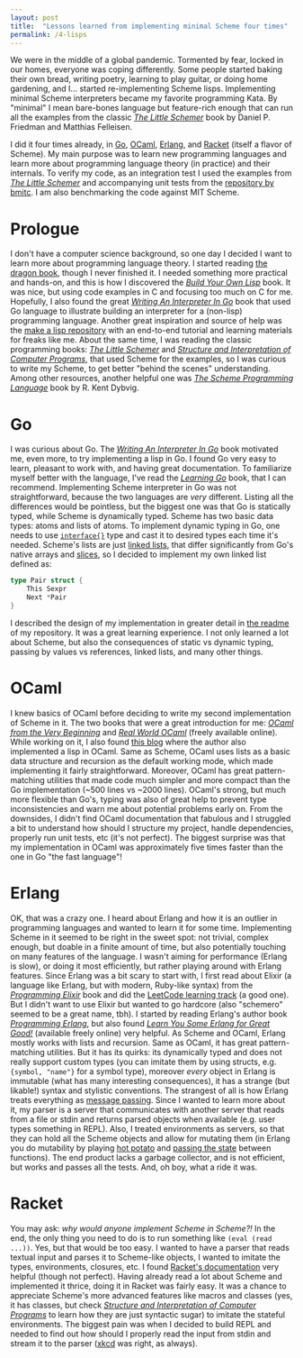 ```yaml
---
layout: post
title:  "Lessons learned from implementing minimal Scheme four times"
permalink: /4-lisps
---
```


We were in the middle of a global pandemic. Tormented by fear, locked in our homes, everyone was coping differently. 
Some people started baking their own bread, writing poetry, learning to play guitar, or doing home gardening, and I...
started re-implementing Scheme lisps. Implementing minimal Scheme interpreters became my favorite programming Kata.
By "minimal" I mean bare-bones language but feature-rich enough that can run all the examples from the classic
*[The Little Schemer]* book by Daniel P. Friedman and Matthias Felleisen.

I did it four times already, in [Go], [OCaml], [Erlang], and [Racket] (itself a flavor of Scheme).
My main purpose was to learn new programming languages and learn more about programming language theory (in practice)
and their internals.
To verify my code, as an integration test I used the examples from *[The Little Schemer]* and accompanying unit tests
from the [repository by bmitc]. I am also benchmarking the code against MIT Scheme.

# Prologue

I don't have a computer science background, so one day I decided I want to learn more about programming language theory.
I started reading [the dragon book], though I never finished it. I needed something more practical and hands-on, and 
this is how I discovered the *[Build Your Own Lisp]* book. It was nice, but using code examples in C and focusing too
much on C for me. Hopefully, I also found the great *[Writing An Interpreter In Go]* book that used Go language to 
illustrate building an interpreter for a (non-lisp) programming language. Another great inspiration and source of help
was the [make a lisp repository] with an end-to-end tutorial and learning materials for freaks like me.
About the same time, I was reading the classic programming books: *[The Little Schemer]* and
*[Structure and Interpretation of Computer Programs]*, that used Scheme for the examples, so I was curious to write
my Scheme, to get better "behind the scenes" understanding. Among other resources, another helpful one was
*[The Scheme Programming Language]* book by R. Kent Dybvig.

# Go

I was curious about Go. The *[Writing An Interpreter In Go]* book motivated me, even more, to try implementing a lisp
in Go. I found Go very easy to learn, pleasant to work with, and having great documentation. To familiarize myself better
with the language, I've read the *[Learning Go]* book, that I can recommend. Implementing Scheme interpreter in Go
was not straightforward, because the two languages are *very* different. Listing all the differences would be pointless,
but the biggest one was that Go is statically typed, while Scheme is dynamically typed. Scheme has two basic data types:
atoms and lists of atoms. To implement dynamic typing in Go, one needs to use [`interface{}`] type and cast it to 
desired types each time it's needed. Scheme's lists are just [linked lists], that differ significantly from Go's native
arrays and [slices], so I decided to implement my own linked list defined as:

```go
type Pair struct {
    This Sexpr
    Next *Pair
}
```

I described the design of my implementation in greater detail in [the readme][Go] of my repository. It was a great
learning experience. I not only learned a lot about Scheme, but also the consequences of static vs dynamic typing,
passing by values vs references, linked lists, and many other things.

# OCaml

I knew basics of OCaml before deciding to write my second implementation of Scheme in it. The two books that were
a great introduction for me: *[OCaml from the Very Beginning]* and *[Real World OCaml]* (freely available online).
While working on it, I also found [this blog] where the author also implemented a lisp in OCaml.
Same as Scheme, OCaml uses lists as a basic data structure and recursion as the default working mode, which made
implementing it fairly straightforward. Moreover, OCaml has great pattern-matching utilities that made code much simpler
and more compact than the Go implementation (~500 lines vs ~2000 lines). OCaml's strong, but much more flexible than
Go's, typing was also of great help to prevent type inconsistencies and warn me about potential problems early on.
From the downsides, I didn't find OCaml documentation that fabulous and I struggled a bit to understand how should I
structure my project, handle dependencies, properly run unit tests, etc (it's not perfect). The biggest surprise was
that my implementation in OCaml was approximately five times faster than the one in Go "the fast language"! 

# Erlang

OK, that was a crazy one. I heard about Erlang and how it is an outlier in programming languages and wanted to learn
it for some time. Implementing Scheme in it seemed to be right in the sweet spot: not trivial, complex enough, but
doable in a finite amount of time, but also potentially touching on many features of the language. I wasn't aiming for
performance (Erlang is slow), or doing it most efficiently, but rather playing around with Erlang features.
Since Erlang was a bit scary to start with, I first read about Elixir (a language like Erlang, but with modern, Ruby-like
syntax) from the *[Programming Elixir]* book and did the [LeetCode learning track] (a good one). But I didn't want to
use Elixir but wanted to go hardcore (also "schemero" seemed to be a great name, tbh). I started by reading Erlang's 
author book *[Programming Erlang]*, but also found *[Learn You Some Erlang for Great Good!]* (available freely online)
very helpful. As Scheme and OCaml, Erlang mostly works with lists and recursion. Same as OCaml, it has great
pattern-matching utilities. But it has its quirks: its dynamically typed and does not really support custom types
(you can imitate them by using structs, e.g. `{symbol, "name"}` for a symbol type), moreover *every* object in Erlang
is immutable (what has many interesting consequences), it has a strange (but likable!) syntax and stylistic conventions.
The strangest of all is how Erlang treats everything as [message passing]. Since I wanted to learn more about it, my
parser is a server that communicates with another server that reads from a file or stdin and returns parsed objects 
when available (e.g. user types something in REPL). Also, I treated environments as servers, so that they can hold
all the Scheme objects and allow for mutating them (in Erlang you do mutability by playing [hot potato] and [passing the
state] between functions). The end product lacks a garbage collector, and is not efficient, but works and passes all
the tests. And, oh boy, what a ride it was.

# Racket

You may ask: *why would anyone implement Scheme in Scheme?!* In the end, the only thing you need to do is to run
something like `(eval (read ...))`. Yes, but that would be too easy. I wanted to have a parser that reads textual input
and parses it to Scheme-like objects, I wanted to imitate the types, environments, closures, etc. I found [Racket's 
documentation] very helpful (though not perfect). Having already read a lot about Scheme and implemented it thrice, 
doing it in Racket was fairly easy. It was a chance to appreciate Scheme's more advanced features like macros and
classes (yes, it has classes, but check *[Structure and Interpretation of Computer Programs]*
to learn how they are just syntactic sugar) to imitate the stateful environments. The biggest pain was when I decided
to build REPL and needed to find out how should I properly read the input from stdin and stream it to the parser
([xkcd] was right, as always).


 [The Little Schemer]: https://www.goodreads.com/book/show/548914.The_Little_Schemer
 [Go]: https://github.com/twolodzko/gosch
 [OCaml]: https://github.com/twolodzko/loco
 [Erlang]: https://github.com/twolodzko/schemero
 [Racket]: https://github.com/twolodzko/schsch
 [repository by bmitc]: https://github.com/bmitc/the-little-schemer
 [the dragon book]: https://www.goodreads.com/book/show/703102.Compilers
 [Build Your Own Lisp]: https://www.goodreads.com/book/show/21857827-build-your-own-lisp
 [Writing An Interpreter In Go]: https://www.goodreads.com/book/show/32681092-writing-an-interpreter-in-go
 [Structure and Interpretation of Computer Programs]: https://www.goodreads.com/book/show/43713.Structure_and_Interpretation_of_Computer_Programs
 [The Scheme Programming Language]: https://www.scheme.com/tspl4/
 [Learning Go]: https://www.goodreads.com/book/show/55841848-learning-go
 [`interface{}`]: https://golangdocs.com/interfaces-in-golang
 [linked lists]: https://en.wikipedia.org/wiki/Linked_list
 [slices]: https://go.dev/blog/slices-intro
 [Real World OCaml]: https://dev.realworldocaml.org/
 [OCaml from the Very Beginning]: https://www.goodreads.com/book/show/18212242-ocaml-from-the-very-beginning
 [this blog]: https://bernsteinbear.com/blog/lisp/00_fundamentals/
 [Programming Elixir]: https://www.goodreads.com/book/show/17971957-programming-elixir
 [LeetCode learning track]: https://leetcode.com/elixir/
 [Programming Erlang]: https://www.goodreads.com/book/show/808814.Programming_Erlang
 [Learn You Some Erlang for Great Good!]: https://learnyousomeerlang.com/contents
 [message passing]: https://www.erlang.org/blog/message-passing/
 [hot potato]: https://en.wikipedia.org/wiki/Hot_potato
 [passing the state]: https://learnyousomeerlang.com/more-on-multiprocessing#state-your-state
 [make a lisp repository]: https://github.com/kanaka/mal
 [Racket's documentation]: https://docs.racket-lang.org/index.html
 [xkcd]: https://xkcd.com/1425/
